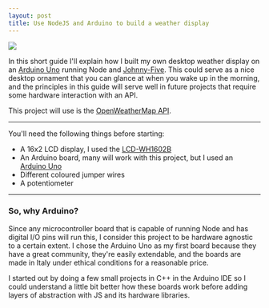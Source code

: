 ```yaml
---
layout: post
title: Use NodeJS and Arduino to build a weather display
---
```


<img class="float-right" src="https://cloud.githubusercontent.com/assets/5748440/4144068/ac68fe0a-33d7-11e4-88a1-762d0fdd8fea.gif"/>

In this short guide I'll explain how I built my own desktop weather display on an [Arduino Uno](http://arduino.cc/en/Main/ArduinoBoardUno) running Node and [Johnny-Five](https://github.com/rwaldron/johnny-five). This could serve as a nice desktop ornament that you can glance at when you wake up in the morning, and the principles in this guide will serve well in future projects that require some hardware interaction with an API. 

This project will use is the [OpenWeatherMap API](http://openweathermap.org/API).

-----

You'll need the following things before starting:

* A 16x2 LCD display, I used the [LCD-WH1602B](http://arduino.cc/documents/datasheets/LCD-WH1602B-TMI.pdf)
* An Arduino board, many will work with this project, but I used an [Arduino Uno](http://arduino.cc/en/Main/ArduinoBoardUno)
* Different coloured jumper wires
* A potentiometer

-----

### So, why Arduino?

Since any microcontroller board that is capable of running Node and has digital I/O pins will run this, I consider this project to be hardware agnostic to a certain extent. I chose the Arduino Uno as my first board because they have a great community, they're easily extendable, and the boards are made in Italy under ethical conditions for a reasonable price. 

I started out by doing a few small projects in C++ in the Arduino IDE so I could understand a little bit better how these boards work before adding layers of abstraction with JS and its hardware libraries.
